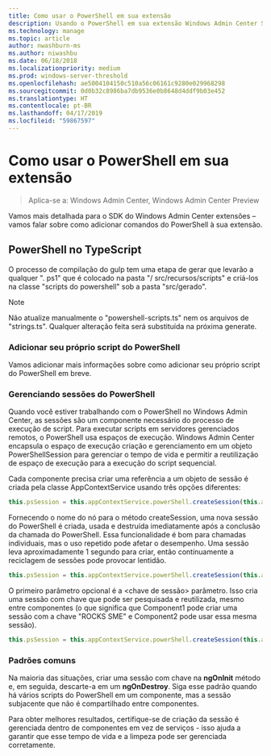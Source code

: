 ```yaml
---
title: Como usar o PowerShell em sua extensão
description: Usando o PowerShell em sua extensão Windows Admin Center SDK (projeto Paulo)
ms.technology: manage
ms.topic: article
author: nwashburn-ms
ms.author: niwashbu
ms.date: 06/18/2018
ms.localizationpriority: medium
ms.prod: windows-server-threshold
ms.openlocfilehash: ae5004104150c510a56c06161c9280e029968298
ms.sourcegitcommit: 0d0b32c8986ba7db9536e0b8648d4ddf9b03e452
ms.translationtype: HT
ms.contentlocale: pt-BR
ms.lasthandoff: 04/17/2019
ms.locfileid: "59867597"
---
```

# <a name="using-powershell-in-your-extension"></a>Como usar o PowerShell em sua extensão #

>Aplica-se a: Windows Admin Center, Windows Admin Center Preview

Vamos mais detalhada para o SDK do Windows Admin Center extensões – vamos falar sobre como adicionar comandos do PowerShell à sua extensão.

## <a name="powershell-in-typescript"></a>PowerShell no TypeScript ##

O processo de compilação do gulp tem uma etapa de gerar que levarão a qualquer ". ps1" que é colocado na pasta "/ src/recursos/scripts" e criá-los na classe "scripts do powershell" sob a pasta "src/gerado".

>[!NOTE] 
> Não atualize manualmente o "powershell-scripts.ts" nem os arquivos de "strings.ts". Qualquer alteração feita será substituída na próxima generate.

### <a name="adding-your-own-powershell-script"></a>Adicionar seu próprio script do PowerShell ##

Vamos adicionar mais informações sobre como adicionar seu próprio script do PowerShell em breve.

### <a name="managing-powershell-sessions"></a>Gerenciando sessões do PowerShell ###

Quando você estiver trabalhando com o PowerShell no Windows Admin Center, as sessões são um componente necessário do processo de execução de script. Para executar scripts em servidores gerenciados remotos, o PowerShell usa espaços de execução. Windows Admin Center encapsula o espaço de execução criação e gerenciamento em um objeto PowerShellSession para gerenciar o tempo de vida e permitir a reutilização de espaço de execução para a execução do script sequencial.

Cada componente precisa criar uma referência a um objeto de sessão é criada pela classe AppContextService usando três opções diferentes:
<!-- I don't 100% get this part - it looks like you're adding 3 arguments - nodeName, <session key>, and <PowerShellSessionRequestOptions>. I got that from looking at the examples, not the text. We need to rework those paras explaining. -->
``` ts
this.psSession = this.appContextService.powerShell.createSession(this.appContextService.activeConnection.nodeName);
```

Fornecendo o nome do nó para o método createSession, uma nova sessão do PowerShell é criada, usada e destruída imediatamente após a conclusão da chamada do PowerShell. Essa funcionalidade é bom para chamadas individuais, mas o uso repetido pode afetar o desempenho. Uma sessão leva aproximadamente 1 segundo para criar, então continuamente a reciclagem de sessões pode provocar lentidão.

``` ts
this.psSession = this.appContextService.powerShell.createSession(this.appContextService.activeConnection.nodeName, '<session key>');
```

O primeiro parâmetro opcional é a \<chave de sessão\> parâmetro. Isso cria uma sessão com chave que pode ser pesquisada e reutilizada, mesmo entre componentes (o que significa que Component1 pode criar uma sessão com a chave "ROCKS SME" e Component2 pode usar essa mesma sessão).  

``` ts
this.psSession = this.appContextService.powerShell.createSession(this.appContextService.activeConnection.nodeName, '<session key>', <PowerShellSessionRequestOptions>);
```
<!-- The second optional parameter is \<PowerShellSessionRequestOptions\> that does ... ? -->
### <a name="common-patterns"></a>Padrões comuns ###

Na maioria das situações, criar uma sessão com chave na **ngOnInit** método e, em seguida, descarte-a em um **ngOnDestroy**. Siga esse padrão quando há vários scripts do PowerShell em um componente, mas a sessão subjacente que não é compartilhado entre componentes.

Para obter melhores resultados, certifique-se de criação da sessão é gerenciada dentro de componentes em vez de serviços - isso ajuda a garantir que esse tempo de vida e a limpeza pode ser gerenciada corretamente.